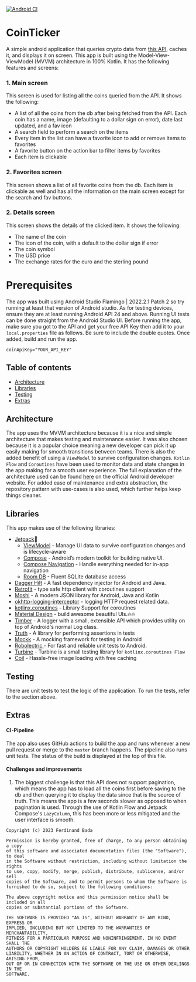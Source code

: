 [![Android CI](https://github.com/Fbada006/CoinTicker/actions/workflows/build.yml/badge.svg?branch=main)](https://github.com/Fbada006/CoinTicker/actions/workflows/build.yml)

# CoinTicker

A simple android application that queries crypto data from [this API](https://www.coinapi.io/), caches it, and displays it on screen.
This app is built using the Model-View-ViewModel (MVVM) architecture in 100% Kotlin. It has the
following features and screens:

### 1. Main screen

This screen is used for listing all the coins queried from the API. It shows the following:

- A list of all the coins from the db after being fetched from the API. Each coin has a name, image (defaulting to a dollar sign on error), date last
  updated, and a fav icon
- A search field to perform a search on the items
- Every item in the list can have a favorite icon to add or remove items to favorites
- A favorite button on the action bar to filter items by favorites
- Each item is clickable

### 2. Favorites screen

This screen shows a list of all favorite coins from the db. Each item is clickable as well and has all the information on the main screen except
for the search and fav buttons.

### 2. Details screen

This screen shows the details of the clicked item. It shows the following:

- The name of the coin
- The icon of the coin, with a default to the dollar sign if error
- The coin symbol
- The USD price
- The exchange rates for the euro and the sterling pound

# Prerequisites

The app was built using Android Studio Flamingo | 2022.2.1 Patch 2 so try running at least that version of Android studio. As for
testing devices,
ensure they are at least running Android API 24 and above. Running UI tests can be done straight from the Android Studio
UI. Before running the app, make sure you got to the API and get your free API Key then add it to your `local.properties` file as follows. Be sure to 
include the double quotes. Once added, build and run the app.

```
coinApiKey="YOUR_API_KEY"
```

## Table of contents

- [Architecture](#architecture)
- [Libraries](#libraries)
- [Testing](#testing)
- [Extras](#extras)

## Architecture

The app uses the MVVM architecture because it is a nice and simple architecture that makes testing and maintenance
easier. It was also chosen
because it is a popular choice meaning a new developer can pick it up easily making for smooth transitions between
teams. There is also the
added benefit of using a `ViewModel` to survive configuration changes. `Kotlin Flow` and `Coroutines` have been used to
monitor data and
state changes in the app making for a smooth user experience. The full explanation of the architecture used can be found
[here](https://developer.android.com/topic/architecture) on the official Android developer website. For added ease of
maintenance and extra abstraction, the repository pattern with use-cases is also used, which further helps keep things cleaner.

## Libraries

This app makes use of the following libraries:

- [Jetpack](https://developer.android.com/jetpack)🚀
    - [ViewModel](https://developer.android.com/topic/libraries/architecture/viewmodel) - Manage UI data to survive
      configuration changes
      and is lifecycle-aware
    - [Compose](https://developer.android.com/jetpack/compose) - Android’s modern toolkit for building native UI.
    - [Compose Navigation](https://developer.android.com/jetpack/compose/navigation) - Handle everything needed for in-app navigation
    - [Room DB](https://developer.android.com/topic/libraries/architecture/room) - Fluent SQLite database access
- [Dagger Hilt](https://dagger.dev/hilt/) - A fast dependency injector for Android and Java.
- [Retrofit](https://square.github.io/retrofit/) - type safe http client with coroutines support
- [Moshi](https://github.com/square/moshi) - A modern JSON library for Android, Java and Kotlin
- [okhttp-logging-interceptor](https://github.com/square/okhttp/blob/master/okhttp-logging-interceptor/README.md) -
  logging HTTP request related data.
- [kotlinx.coroutines](https://github.com/Kotlin/kotlinx.coroutines) - Library Support for coroutines
- [Material Design](https://material.io/develop/android/docs/getting-started/) - build awesome beautiful UIs.🔥🔥
- [Timber](https://github.com/JakeWharton/timber) - A logger with a small, extensible API which provides utility on top
  of Android's normal Log class.
- [Truth](https://truth.dev/) - A library for performing assertions in tests
- [Mockk](https://mockk.io/) - A mocking framework for testing in Android
- [Robolectric ](http://robolectric.org/) - For fast and reliable unit tests to Android.
- [Turbine](https://github.com/cashapp/turbine) - Turbine is a small testing library for `kotlinx.coroutines Flow`
- [Coil](https://coil-kt.github.io/coil/compose/) - Hassle-free image loading with free caching

## Testing

There are unit tests to test the logic of the application. To run the tests, refer to the section above.

## Extras

#### CI-Pipeline

The app also uses GitHub actions to build the app and runs whenever a new pull request or merge to the `master` branch
happens.
The pipeline also runs unit tests. The status of the build is displayed at the top of this file.

#### Challenges and improvements

1. The biggest challenge is that this API does not support pagination, which means the app has to load all the coins first before saving to the db
   and then querying it to display the data since that is the source of truth. This means the app is a few seconds slower as opposed to when
   pagination
   is used. Through the use of Kotlin Flow and Jetpack Compose's `LazyColumn`, this has been more or less mitigated and the user interface is smooth.


```
Copyright (c) 2023 Ferdinand Bada

Permission is hereby granted, free of charge, to any person obtaining a copy
of this software and associated documentation files (the "Software"), to deal
in the Software without restriction, including without limitation the rights
to use, copy, modify, merge, publish, distribute, sublicense, and/or sell
copies of the Software, and to permit persons to whom the Software is
furnished to do so, subject to the following conditions:

The above copyright notice and this permission notice shall be included in all
copies or substantial portions of the Software.

THE SOFTWARE IS PROVIDED "AS IS", WITHOUT WARRANTY OF ANY KIND, EXPRESS OR
IMPLIED, INCLUDING BUT NOT LIMITED TO THE WARRANTIES OF MERCHANTABILITY,
FITNESS FOR A PARTICULAR PURPOSE AND NONINFRINGEMENT. IN NO EVENT SHALL THE
AUTHORS OR COPYRIGHT HOLDERS BE LIABLE FOR ANY CLAIM, DAMAGES OR OTHER
LIABILITY, WHETHER IN AN ACTION OF CONTRACT, TORT OR OTHERWISE, ARISING FROM,
OUT OF OR IN CONNECTION WITH THE SOFTWARE OR THE USE OR OTHER DEALINGS IN THE
SOFTWARE.
```
